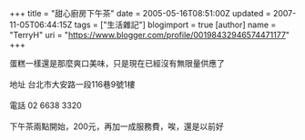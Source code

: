 +++
title = "甜心廚房下午茶"
date = 2005-05-16T08:51:00Z
updated = 2007-11-05T06:44:15Z
tags = ["生活雜記"]
blogimport = true 
[author]
	name = "TerryH"
	uri = "https://www.blogger.com/profile/00198432946574471177"
+++

蛋糕一樣還是那麼爽口美味，只是現在已經沒有無限量供應了<br /><br />地址 台北市大安路一段116巷9號1樓<br /><br />電話 02 6638 3320<br /><br />下午茶兩點開始，200元，再加一成服務費，唉，還是以前好
